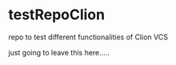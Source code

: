 # testRepoClion
repo to test different functionalities of Clion VCS


just going to leave this here.....
